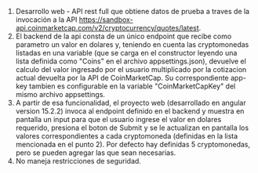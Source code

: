 1) Desarrollo web - API rest full que obtiene datos de prueba a traves de la invocación a la API https://sandbox-api.coinmarketcap.com/v2/cryptocurrency/quotes/latest.
2) El backend de la api consta de un único endpoint que recibe como parametro un valor en dolares y, teniendo en cuenta las cryptomonedas listadas en una variable (que se carga en el constructor leyendo una lista definida como "Coins" en el archivo appsettings.json), devuelve el calculo del valor ingresado por el usuario multiplicado por la cotizacion actual devuelta por la API de CoinMarketCap.
Su correspondiente app-key tambien es configurable en la variable "CoinMarketCapKey" del mismo archivo appsettings.
3) A partir de esa funcionalidad, el proyecto web (desarrollado en angular version 15.2.2) invoca al endpoint definido en el backend y muestra en pantalla un input para que el usuario ingrese el valor en dolares requerido, presiona el boton de Submit y se le actualizan en pantalla los valores correspondientes a cada cryptomoneda (definidas en la lista mencionada en el punto 2). Por defecto hay definidas 5 cryptomonedas, pero se pueden agregar las que sean necesarias.
4) No maneja restricciones de seguridad.
